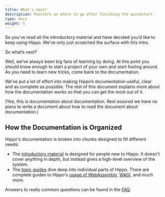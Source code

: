 ```yaml
---
title: What's next?
description: Pointers on where to go after finishing the quickstart.
type: docs
weight: 5
---
```


So you’ve read all the introductory material and have decided you’d like to keep using Hippo. We’ve only just scratched the surface with this intro.

So what’s next?

Well, we’ve always been big fans of learning by doing. At this point you should know enough to start a project of your own and start fooling around. As you need to learn new tricks, come back to the documentation.

We’ve put a lot of effort into making Hippo’s documentation useful, clear and as complete as possible. The rest of this document explains more about how the documentation works so that you can get the most out of it.

(Yes, this is documentation about documentation. Rest assured we have no plans to write a document about how to read the document about documentation.)

## How the Documentation is Organized

Hippo's documentation is broken into chunks designed to fill different needs:

- The [introductory material](/intro/) is designed for people new to Hippo. It doesn't cover anything in depth, but instead gives a high-level overview of the system.
- The [topic guides](/topics/) dive deep into individual parts of Hippo. There are complete guides to Hippo's [usage of WebAssembly](/topics/webassembly.md), [WAGI](/topics/wagi.md), and much more.

Answers to really common questions can be found in the [FAQ](faq.md).
